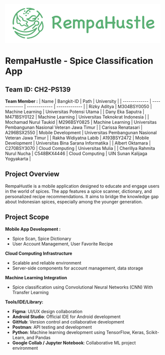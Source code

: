 ![](Media/Logo/logo_for_github.png)

# RempaHustle - Spice Classification App
## Team ID: CH2-PS139
**Team Member :**
| Name                            | Bangkit-ID    | Path               | University                                           |
| -------------                   | ------------- | -------------      | -------------                                        |
| Rizky Aditya                    | M304BSY0050   | Machine Learning   | Universitas Potensi Utama                            |
| Dany Eka Saputra                | M471BSY0122   | Machine Learning   | Universitas Teknokrat Indonesia                      |
| Mochamad Nurul Taukid           | M296BSY0825   | Machine Learning   | Universitas Pembangunan Nasional Veteran Jawa Timur  |
| Carissa Renatasari              | A296BSX2550   | Mobile Development | Universitas Pembangunan Nasional Veteran Jawa Timur  |
| Rakha Widiyatna Labib           | A193BSY2472   | Mobile Development | Universitas Bina Sarana Informatika                  |
| Albert Oktamara                 | C270BSY3070   | Cloud Computing    | Universitas Mulia                                    |
| Cherillya Rahmita Nurul Nucha   | C548BKX4446   | Cloud Computing    | UIN Sunan Kalijaga Yogyakarta                        |

## Project Overview
RempaHustle is a mobile application designed to educate and engage users in the world of spices. The app features a spice scanner,
dictionary, and personalized recipe recommendations. It aims to bridge the knowledge gap about Indonesian spices, especially 
among the younger generation.

## Project Scope
**Mobile App Development :**
- Spice Scan, Spice Dictionary
- User Account Management, User Favorite Recipe

**Cloud Computing Infrastructure**
- Scalable and reliable environment
- Server-side components for account management, data storage

**Machine Learning Integration**
- Spice classification using Convolutional Neural Networks (CNN) With Transfer Learning

**Tools/IDE/Library:**
- **Figma**: UI/UX design collaboration
- **Android Studio**: Official IDE for Android development
- **GitHub**: Version control and collaborative development
- **Postman**: API testing and development
- **Python**: Machine learning development using TensorFlow, Keras, Scikit-Learn, and Pandas
- **Google Collab / Jupyter Notebook**: Collaborative ML project environment
